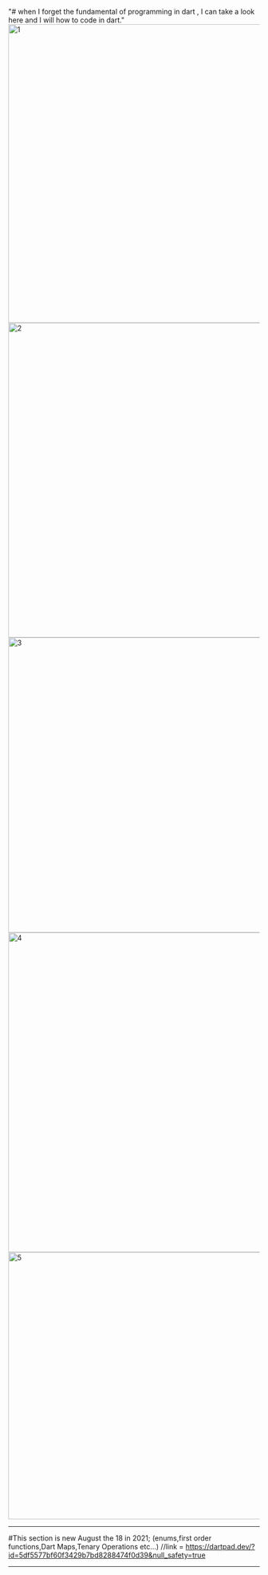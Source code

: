 "# when I forget the fundamental of programming in dart , I can take a look here and I will how to code in dart." 
<img width="597" alt="1" src="https://user-images.githubusercontent.com/81476500/126040973-b2dfbb17-fb58-4faa-bc7a-64b4bbd5760c.png">
<img width="629" alt="2" src="https://user-images.githubusercontent.com/81476500/126040977-5193c3e4-7dd1-4025-ba4e-ca0c598f66d7.png">
<img width="590" alt="3" src="https://user-images.githubusercontent.com/81476500/126040982-bc3ff661-4998-49eb-8f5c-a79af64889cb.png">
<img width="639" alt="4" src="https://user-images.githubusercontent.com/81476500/126040983-fd1e7047-4184-4925-87c8-478a3ba73581.png">
<img width="534" alt="5" src="https://user-images.githubusercontent.com/81476500/126040984-6bc94c66-6e69-48ed-84f8-32506f575e15.png">



_____________________________________________________________________________________________________________________________
#This section is new August the 18 in 2021; (enums,first order functions,Dart Maps,Tenary Operations etc...)
//link = https://dartpad.dev/?id=5df5577bf60f3429b7bd8288474f0d39&null_safety=true
____________________________________________________________________________________________________________________________



